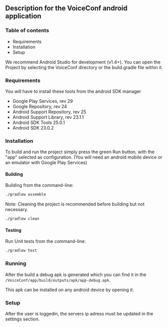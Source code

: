 ## Description for the VoiceConf android application 
### Table of contents
* Requirements
* Installation
* Setup

We recommend Android Studio for development (v1.4+).
You can open the Project by selecting the VoiceConf directory or the build.gradle file within it.

### Requirements
You will have to install these tools from the android SDK manager
- Google Play Services, rev 29 
- Google Repository, rev 24
- Android Support Repository, rev 25
- Android Support Library, rev 23.1.1
- Android SDK Tools 25.0.1
- Android SDK 23.0.2

### Installation
To build and run the project simply press the green Run button, with the "app" selected as configuration. (You will need an android mobile device or an emulator with Google Play Services)

#### Building

Building from the command-line:

``` bash
./gradlew assemble
```

Note: Cleaning the project is recommended before building but not necessary.

``` bash
./gradlew clean
```
#### Testing

Run Unit tests from the command-line:

``` bash
./gradlew test
```

### Running
After the build a debug apk is generated which you can find it in the ```/VoiceConf/app/build/outputs/apk/app-debug.apk```.

This apk can be installed on any android device by opening it.

### Setup

After the user is loggedin, the servers ip adress must be updated in the settings section.